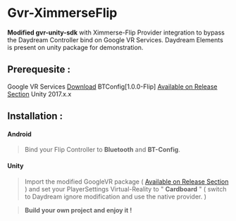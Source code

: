 # Gvr-XimmerseFlip

**Modified gvr-unity-sdk** with Ximmerse-Flip Provider integration to bypass the Daydream Controller bind on Google VR Services. Daydream Elements is present on unity package for demonstration.

## Prerequesite : 
Google VR Services  [Download](https://play.google.com/store/apps/details?id=com.google.vr.vrcore)
BTConfig[1.0.0-Flip] [Available on Release Section](https://github.com/tazzkiller/Gvr-XimmerseFlip/releases/ )
Unity 2017.x.x
## Installation :
#### Android
> Bind your Flip Controller to **Bluetooth** and **BT-Config**.

#### Unity
> Import the modified GoogleVR package ( [Available on Release Section](https://github.com/tazzkiller/Gvr-XimmerseFlip/releases/) ) and set your PlayerSettings Virtual-Reality to " **Cardboard** " ( switch to Daydream ignore modification and use the native provider. ) 

> **Build your own project and enjoy it !**